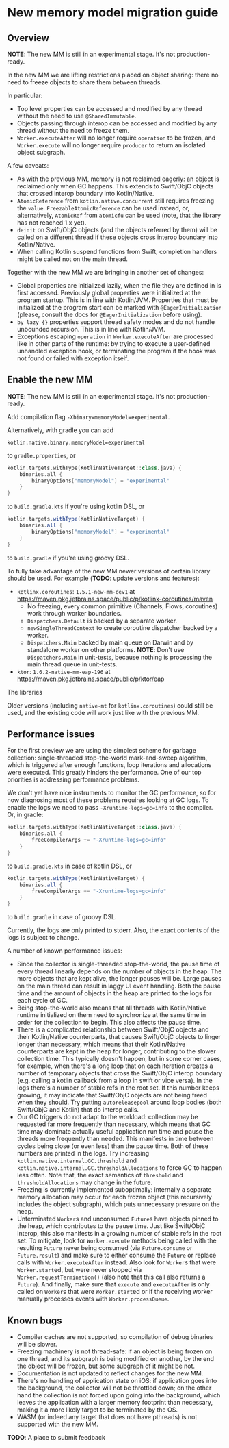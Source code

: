 # New memory model migration guide

## Overview

**NOTE**: The new MM is still in an experimental stage. It's not production-ready.

In the new MM we are lifting restrictions placed on object sharing: there no need to freeze objects to share them
between threads.

In particular:
* Top level properties can be accessed and modified by any thread without the need to use `@SharedImmutable`.
* Objects passing through interop can be accessed and modified by any thread without the need to freeze them.
* `Worker.executeAfter` will no longer require `operation` to be frozen, and `Worker.execute` will no longer require
  `producer` to return an isolated object subgraph.

A few caveats:
* As with the previous MM, memory is not reclaimed eagerly: an object is reclaimed only when GC happens. This extends
  to Swift/ObjC objects that crossed interop boundary into Kotlin/Native.
* `AtomicReference` from `kotlin.native.concurrent` still requires freezing the `value`. `FreezableAtomicReference`
  can be used instead, or, alternatively, `AtomicRef` from `atomicfu` can be used (note, that the library has not reached 1.x yet).
* `deinit` on Swift/ObjC objects (and the objects referred by them) will be called on a different thread if these objects
  cross interop boundary into Kotlin/Native.
* When calling Kotlin suspend functions from Swift, completion handlers might be called not on the main thread.

Together with the new MM we are bringing in another set of changes:
* Global properties are initialized lazily, when the file they are defined in is first accessed. Previously global properties were
  initialized at the program startup.
  This is in line with Kotlin/JVM. Properties that must be initialized at the program start can be marked with `@EagerInitialization`
  (please, consult the docs for `@EagerInitialization` before using).
* `by lazy {}` properties support thread safety modes and do not handle unbounded recursion. This is in line with Kotlin/JVM.
* Exceptions escaping `operation` in `Worker.executeAfter` are processed like in other parts of the runtime:
  by trying to execute a user-defined unhandled exception hook, or terminating the program if the hook was not found or
  failed with exception itself.

## Enable the new MM

**NOTE**: The new MM is still in an experimental stage. It's not production-ready.

Add compilation flag `-Xbinary=memoryModel=experimental`.

Alternatively, with gradle you can add
```properties
kotlin.native.binary.memoryModel=experimental
```
to `gradle.properties`, or
```kotlin
kotlin.targets.withType(KotlinNativeTarget::class.java) {
    binaries.all {
        binaryOptions["memoryModel"] = "experimental"
    }
}
```
to `build.gradle.kts` if you're using kotlin DSL, or
```groovy
kotlin.targets.withType(KotlinNativeTarget) {
    binaries.all {
        binaryOptions["memoryModel"] = "experimental"
    }
}
```
to `build.gradle` if you're using groovy DSL.

To fully take advantage of the new MM newer versions of certain library should be used. For example (**TODO**: update versions and features):
* `kotlinx.coroutines`: `1.5.1-new-mm-dev1` at https://maven.pkg.jetbrains.space/public/p/kotlinx-coroutines/maven
  * No freezing, every common primitive (Channels, Flows, coroutines) work through worker boundaries.
  * `Dispatchers.Default` is backed by a separate worker.
  * `newSingleThreadContext` to create coroutine dispatcher backed by a worker.
  * `Dispatchers.Main` backed by main queue on Darwin and by standalone worker on other platforms. **NOTE**: Don't use `Dispatchers.Main`
     in unit-tests, because nothing is processing the main thread queue in unit-tests.
* `ktor`: `1.6.2-native-mm-eap-196` at https://maven.pkg.jetbrains.space/public/p/ktor/eap

The libraries

Older versions (including `native-mt` for `kotlinx.coroutines`) could still be used, and the existing code will work just like with the previous MM.

## Performance issues

For the first preview we are using the simplest scheme for garbage collection: single-threaded stop-the-world
mark-and-sweep algorithm, which is triggered after enough functions, loop iterations and allocations were executed. This greatly hinders
the performance. One of our top priorities is addressing performance problems.

We don't yet have nice instruments to monitor the GC performance, so for now diagnosing most of these problems requires looking at GC logs.
To enable the logs we need to pass `-Xruntime-logs=gc=info` to the compiler. Or, in gradle:
```kotlin
kotlin.targets.withType(KotlinNativeTarget::class.java) {
    binaries.all {
        freeCompilerArgs += "-Xruntime-logs=gc=info"
    }
}
```
to `build.gradle.kts` in case of kotlin DSL, or
```groovy
kotlin.targets.withType(KotlinNativeTarget) {
    binaries.all {
        freeCompilerArgs += "-Xruntime-logs=gc=info"
    }
}
```
to `build.gradle` in case of groovy DSL.

Currently, the logs are only printed to stderr. Also, the exact contents of the logs is subject to change.

A number of known performance issues:
* Since the collector is single-threaded stop-the-world, the pause time of every thread linearly depends on the number of
  objects in the heap. The more objects that are kept alive, the longer pauses will be. Large pauses on the main thread
  can result in laggy UI event handling. Both the pause time and the amount of objects in the heap are printed to the logs for each
  cycle of GC.
* Being stop-the-world also means that all threads with Kotlin/Native runtime initialized on them need to synchronize at the same
  time in order for the collection to begin. This also affects the pause time.
* There is a complicated relationship between Swift/ObjC objects and their Kotlin/Native counterparts, that causes Swift/ObjC objects
  to linger longer than necessary, which means that their Kotlin/Native counterparts are kept in the heap for longer, contributing
  to the slower collection time. This typically doesn't happen, but in some corner cases, for example, when
  there's a long loop that on each iteration creates a number of temporary objects that cross the Swift/ObjC
  interop boundary (e.g. calling a kotlin callback from a loop in swift or vice versa).
  In the logs there's a number of stable refs in the root set. If this number keeps growing, it may indicate that Swift/ObjC objects
  are not being freed when they should.
  Try putting `autoreleasepool` around loop bodies (both Swift/ObjC and Kotlin) that do interop calls.
* Our GC triggers do not adapt to the workload: collection may be requested far more frequently than necessary, which means
  that GC time may dominate actually useful application run time and pause the threads more frequently than needed.
  This manifests in time between cycles being close (or even less) than the pause time. Both of these numbers are printed
  in the logs. Try increasing `kotlin.native.internal.GC.threshold` and `kotlin.native.internal.GC.thresholdAllocations` to force GC
  to happen less often. Note that, the exact semantics of `threshold` and `thresholdAllocations` may change in the future.
* Freezing is currently implemented suboptimally: internally a separate memory allocation may occur for each frozen object
  (this recursively includes the object subgraph), which puts unnecessary pressure on the heap.
* Unterminated `Worker`s and unconsumed `Future`s have objects pinned to the heap, which contributes to the pause time.
  Just like Swift/ObjC interop, this also manifests in a growing number of stable refs in the root set. To mitigate, look for
  `Worker.execute` methods being called with the resulting `Future` never being consumed (via `Future.consume` or `Future.result`) and
  make sure to either consume the `Future` or replace calls with `Worker.executeAfter` instead. Also look for `Worker`s that were
  `Worker.start`ed, but were never stopped via `Worker.requestTermination()` (also note that this call also returns a `Future`).
  And finally, make sure that `execute` and `executeAfter` is only called on `Worker`s that were `Worker.start`ed or if the receiving
  worker manually processes events with `Worker.processQueue`.

## Known bugs

* Compiler caches are not supported, so compilation of debug binaries will be slower.
* Freezing machinery is not thread-safe: if an object is being frozen on one thread, and its subgraph is being modified
  on another, by the end the object will be frozen, but some subgraph of it might be not.
* Documentation is not updated to reflect changes for the new MM.
* There's no handling of application state on iOS: if application goes into the background, the collector will not be
  throttled down; on the other hand the collection is not forced upon going into the background, which leaves
  the application with a larger memory footprint than necessary, making it a more likely target to be terminated by the OS.
* WASM (or indeed any target that does not have pthreads) is not supported with the new MM.

**TODO**: A place to submit feedback
